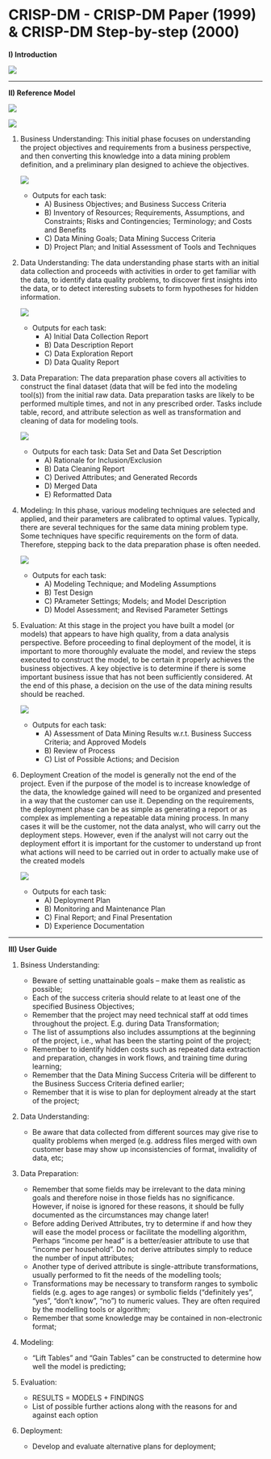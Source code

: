# CRISP-DM - CRISP-DM Paper (1999) & CRISP-DM Step-by-step (2000)

**I) Introduction**

![](../img/crisp1.png)

___

**II) Reference Model**

![](../img/crisp2.png)

![](../img/crisp3.png)

1) Business Understanding: This initial phase focuses on understanding the project objectives and requirements
from a business perspective, and then converting this knowledge into a data mining
problem definition, and a preliminary plan designed to achieve the objectives.

    ![](../img/crisp4.png)

    - Outputs for each task:
        - A) Business Objectives; and Business Success Criteria
        - B) Inventory of Resources; Requirements, Assumptions, and Constraints; Risks and Contingencies; Terminology; and Costs and Benefits
        - C) Data Mining Goals; Data Mining Success Criteria
        - D) Project Plan; and Initial Assessment of Tools and Techniques

2) Data Understanding: The data understanding phase starts with an initial data collection and proceeds with
activities in order to get familiar with the data, to identify data quality problems, to
discover first insights into the data, or to detect interesting subsets to form hypotheses
for hidden information.

    ![](../img/crisp5.png)

    - Outputs for each task:
        - A) Initial Data Collection Report
        - B) Data Description Report
        - C) Data Exploration Report
        - D) Data Quality Report

3) Data Preparation: The data preparation phase covers all activities to construct the final dataset (data that
will be fed into the modeling tool(s)) from the initial raw data. Data preparation tasks
are likely to be performed multiple times, and not in any prescribed order. Tasks
include table, record, and attribute selection as well as transformation and cleaning of
data for modeling tools.

    ![](../img/crisp6.png)

    - Outputs for each task: Data Set  and Data Set Description
        - A) Rationale for Inclusion/Exclusion
        - B) Data Cleaning Report
        - C) Derived Attributes; and Generated Records
        - D) Merged Data
        - E) Reformatted Data

4) Modeling: In this phase, various modeling techniques are selected and applied, and their
parameters are calibrated to optimal values. Typically, there are several techniques for
the same data mining problem type. Some techniques have specific requirements on
the form of data. Therefore, stepping back to the data preparation phase is often
needed.

    ![](../img/crisp7.png)

    - Outputs for each task:
        - A) Modeling Technique; and Modeling Assumptions
        - B) Test Design
        - C) PArameter Settings; Models; and Model Description
        - D) Model Assessment; and Revised Parameter Settings

5) Evaluation: At this stage in the project you have built a model (or models) that appears to have
high quality, from a data analysis perspective. Before proceeding to final deployment
of the model, it is important to more thoroughly evaluate the model, and review the
steps executed to construct the model, to be certain it properly achieves the business
objectives. A key objective is to determine if there is some important business issue
that has not been sufficiently considered. At the end of this phase, a decision on the
use of the data mining results should be reached.

    ![](../img/crisp8.png)

    - Outputs for each task:
        - A) Assessment of Data Mining Results w.r.t. Business Success Criteria; and Approved Models
        - B) Review of Process
        - C) List of Possible Actions; and Decision

6) Deployment Creation of the model is generally not the end of the project. Even if the purpose of
the model is to increase knowledge of the data, the knowledge gained will need to be
organized and presented in a way that the customer can use it. Depending on the
requirements, the deployment phase can be as simple as generating a report or as
complex as implementing a repeatable data mining process. In many cases it will be
the customer, not the data analyst, who will carry out the deployment steps. However,
even if the analyst will not carry out the deployment effort it is important for the
customer to understand up front what actions will need to be carried out in order to
actually make use of the created models

    ![](../img/crisp9.png)

    - Outputs for each task:
        - A) Deployment Plan
        - B) Monitoring and Maintenance Plan
        - C) Final Report; and Final Presentation
        - D) Experience Documentation

___

**III) User Guide**

1) Bsiness Understanding:
    - Beware of setting unattainable goals – make them as realistic as possible;
    - Each of the success criteria should relate to at least one of the specified Business Objectives;
    - Remember that the project may need technical staff at odd times throughout the project. E.g. during Data Transformation;
    - The list of assumptions also includes assumptions at the beginning of the project, i.e., what has been the starting point of the project;
    - Remember to identify hidden costs such as repeated data extraction and preparation, changes in work flows, and training time during learning;
    - Remember that the Data Mining Success Criteria will be different to the Business Success Criteria defined earlier;
    - Remember that it is wise to plan for deployment already at the start of the project;

2) Data Understanding:
    - Be aware that data collected from different sources may give rise to quality problems when merged (e.g. address files merged with own customer base may show up inconsistencies of format, invalidity of data, etc;

3) Data Preparation:
    - Remember that some fields may be irrelevant to the data mining goals and therefore noise in those fields has no significance. However, if noise is ignored for these reasons, it should be fully documented as the circumstances may change later!
    - Before adding Derived Attributes, try to determine if and how they will ease the model process or facilitate the modelling algorithm, Perhaps “income per head” is a better/easier attribute to use that “income per household”. Do not derive attributes simply to reduce the number of input attributes;
    - Another type of derived attribute is single-attribute transformations, usually performed to fit the needs of the modelling tools;
    - Transformations may be necessary to transform ranges to symbolic fields (e.g. ages to age ranges) or symbolic fields (“definitely yes”, “yes”, “don’t know”, “no”) to numeric values. They are often required by the modelling tools or algorithm;
    - Remember that some knowledge may be contained in non-electronic format;

4) Modeling:
    - “Lift Tables” and “Gain Tables” can be constructed to determine how well the model is predicting;

5) Evaluation:
    - RESULTS = MODELS + FINDINGS
    - List of possible further actions along with the reasons for and against each option

6) Deployment:
    - Develop and evaluate alternative plans for deployment;
